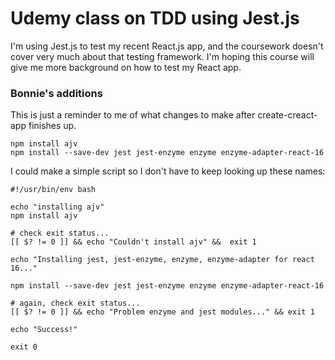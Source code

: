 # Udemy class on TDD using Jest.js

I'm using Jest.js to test my recent React.js app, and the coursework doesn't cover very much about that testing framework.  I'm hoping this course will give me more background on how to test my React app.


### Bonnie's additions

This is just a reminder to me of what changes to make after create-creact-app finishes up.


```
npm install ajv
npm install --save-dev jest jest-enzyme enzyme enzyme-adapter-react-16

```

I could make a simple script so I don't have to keep looking up these names:

```
#!/usr/bin/env bash

echo "installing ajv"
npm install ajv

# check exit status...
[[ $? != 0 ]] && echo "Couldn't install ajv" &&  exit 1 

echo "Installing jest, jest-enzyme, enzyme, enzyme-adapter for react 16..."

npm install --save-dev jest jest-enzyme enzyme enzyme-adapter-react-16

# again, check exit status...
[[ $? != 0 ]] && echo "Problem enzyme and jest modules..." && exit 1

echo "Success!"

exit 0
```


